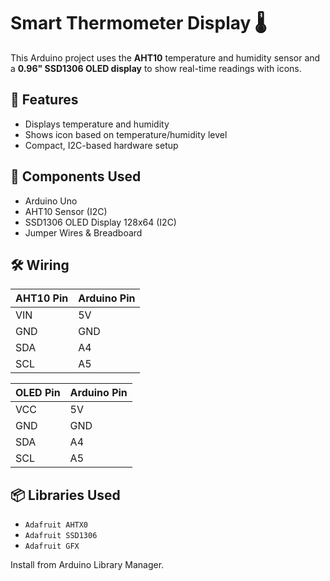 # Smart Thermometer Display 🌡️

This Arduino project uses the **AHT10** temperature and humidity sensor and a **0.96" SSD1306 OLED display** to show real-time readings with icons.

## 🧠 Features
- Displays temperature and humidity
- Shows icon based on temperature/humidity level
- Compact, I2C-based hardware setup

## 🧰 Components Used
- Arduino Uno
- AHT10 Sensor (I2C)
- SSD1306 OLED Display 128x64 (I2C)
- Jumper Wires & Breadboard

## 🛠️ Wiring

| AHT10 Pin | Arduino Pin |
|----------|-------------|
| VIN      | 5V          |
| GND      | GND         |
| SDA      | A4          |
| SCL      | A5          |

| OLED Pin | Arduino Pin |
|----------|-------------|
| VCC      | 5V          |
| GND      | GND         |
| SDA      | A4          |
| SCL      | A5          |

## 📦 Libraries Used

- `Adafruit AHTX0`
- `Adafruit SSD1306`
- `Adafruit GFX`

Install from Arduino Library Manager.

